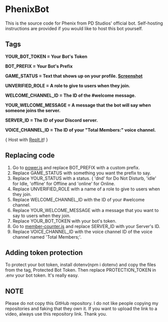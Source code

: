 # PhenixBot
This is the source code for Phenix from PD Studios' official bot. Self-hosting instructions are provided if you would like to host this bot yourself.

## Tags
**YOUR_BOT_TOKEN = Your Bot's Token**

**BOT_PREFIX = Your Bot's Prefix**

**GAME_STATUS = Text that shows up on your profile. [Screenshot](Status.png)**

**UNVERIFIED_ROLE = A role to give to users when they join.**

**WELCOME_CHANNEL_ID = The ID of the #welcome message.**

**YOUR_WELCOME_MESSAGE = A message that the bot will say when someone joins the server.**

**SERVER_ID = The ID of your Discord server.**

**VOICE_CHANNEL_ID = The ID of your "Total Members:" voice channel.**

{ Host with [Replt.it](https://replit.com/@PDStudios/PhenixBot)! }

## Replacing code
1. Go to [power.js](power.js) and replace BOT_PREFIX with a custom prefix.
2. Replace GAME_STATUS with something you want the prefix to say.
3. Replace YOUR_STATUS with a status. ( 'dnd' for Do Not Disturb, 'idle' for Idle, 'offline' for Offline and 'online' for Online.
4. Replace UNVERIFIED_ROLE with a name of a role to give to users when they join.
5. Replace WELCOME_CHANNEL_ID with the ID of your #welcome channel.
6. Replace YOUR_WELCOME_MESSAGE with a message that you want to say to users when they join.
7. Replace YOUR_BOT_TOKEN with your bot's token.
8. Go to [member-counter.js](counters/member-counter.js) and replace SERVER_ID with your Server's ID.
9. Replace VOICE_CHANNEL_ID with the voice channel ID of the voice channel named 'Total Members;'.

## Adding token protection
To protect your bot token, install dotenv(npm i dotenv) and copy the files from the tag, Protected Bot Token. Then replace PROTECTION_TOKEN in .env your bot token. It's really easy.

## NOTE
Please do not copy this GitHub repository. I do not like people copying my repositories and faking that they own it. If you want to upload the link to a video, always use this repository link. Thank you.
